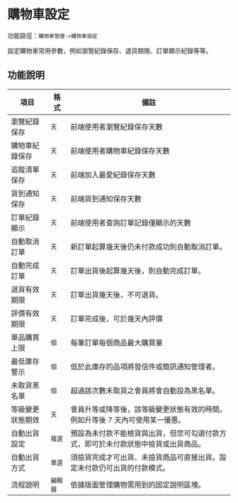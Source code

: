 # 購物車設定

功能路徑：`購物車管理->購物車設定`


設定購物車常用參數，例如瀏覽紀錄保存、退貨期限、訂單顯示紀錄等等。


##  功能說明 

| 項目  | 格式 | 備註 |
|---|---|---|
|瀏覽紀錄保存|`天`|前端使用者瀏覽紀錄保存天數|
|購物車紀錄保存|`天`|前端使用者購物車紀錄保存天數|
|追蹤清單保存|`天`|前端加入最愛紀錄保存天數|
|貨到通知保存|`天`|前端貨到通知保存天數|
|訂單紀錄顯示|`天`|前端使用者查詢訂單記錄僅顯示的天數|
|自動取消訂單|`天`|新訂單起算幾天後仍未付款成功則自動取消訂單。|
|自動完成訂單|`天`|訂單出貨後起算幾天後，則自動完成訂單。|
|退貨有效期限|`天`|訂單出貨幾天後，不可退貨。|
|評價有效期限|`天`|訂單完成後，可於幾天內評價|
|單品購買上限|`個`|每筆訂單每個商品最大購買量|
|最低庫存警示|`個`|低於此庫存的品項將發信件或簡訊通知管理者。|
|未取貨黑名單|`個`|超過該次數未取貨之會員將會自動設為黑名單。|
|等級變更狀態期效|`天`|會員升等或降等後，該等級變更狀態有效的時間。例如升等後 7 天內可使用某一優惠。|
|自動出貨設定|`複選`|預設為未付款不能檢貨與出貨，但您可勾選付款方式，即可於未付款狀態中撿貨或出貨商品。|
|自動出貨方式|`單選`|須撿貨完成才可出貨、未撿貨商品可直接出貨。設定未付款仍可出貨的付款模式。|
|流程說明|`編輯器`|依據版面管理購物需用到的固定說明區塊。|
